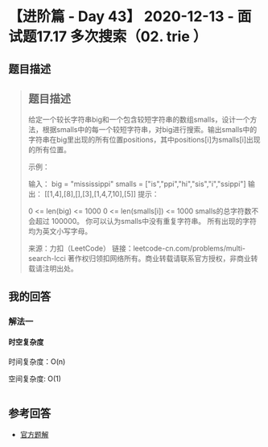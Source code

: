 # 【进阶篇 - Day 43】 2020-12-13 - 面试题17.17 多次搜索（02. trie ）

## 题目描述

> ## 题目描述
>
> 给定一个较长字符串big和一个包含较短字符串的数组smalls，设计一个方法，根据smalls中的每一个较短字符串，对big进行搜索。输出smalls中的字符串在big里出现的所有位置positions，其中positions[i]为smalls[i]出现的所有位置。
>
> 示例：
>
> 输入：
> big = "mississippi"
> smalls = ["is","ppi","hi","sis","i","ssippi"]
> 输出： [[1,4],[8],[],[3],[1,4,7,10],[5]]
> 提示：
>
> 0 <= len(big) <= 1000
> 0 <= len(smalls[i]) <= 1000
> smalls的总字符数不会超过 100000。
> 你可以认为smalls中没有重复字符串。
> 所有出现的字符均为英文小写字母。
>
> 来源：力扣（LeetCode）
> 链接：leetcode-cn.com/problems/multi-search-lcci
> 著作权归领扣网络所有。商业转载请联系官方授权，非商业转载请注明出处。

## 我的回答

### 解法一

#### 时空复杂度

时间复杂度：O(n)

空间复杂度:   O(1)

```js

```



## 参考回答

- [官方题解](https://github.com/leetcode-pp/91alg-2/blob/master/solution/advanced/d43.multi-search-lcci.md)
